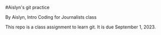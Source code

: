 #Aislyn's git practice

By Aislyn, Intro Coding for Journalists class

This repo is a class assignment to learn git. It is due September 1, 2023.